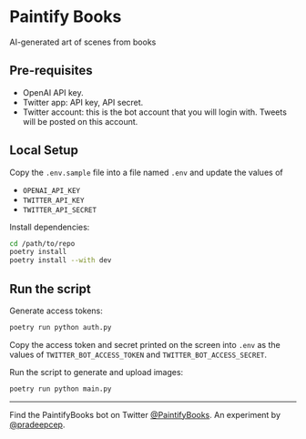 # Paintify Books

AI-generated art of scenes from books

## Pre-requisites

* OpenAI API key.
* Twitter app: API key, API secret.
* Twitter account: this is the bot account that you will login with. Tweets will be posted on this account.

## Local Setup

Copy the `.env.sample` file into a file named `.env` and update the values of
* `OPENAI_API_KEY`
* `TWITTER_API_KEY`
* `TWITTER_API_SECRET`

Install dependencies:

```bash
cd /path/to/repo
poetry install
poetry install --with dev
```

## Run the script

Generate access tokens:

```bash
poetry run python auth.py
```

Copy the access token and secret printed on the screen into `.env` as the values of `TWITTER_BOT_ACCESS_TOKEN` and `TWITTER_BOT_ACCESS_SECRET`.

Run the script to generate and upload images:

```bash
poetry run python main.py
```

---

Find the PaintifyBooks bot on Twitter [@PaintifyBooks](https://twitter.com/PaintifyBooks). An experiment by [@pradeepcep](https://twitter.com/pradeepcep).
